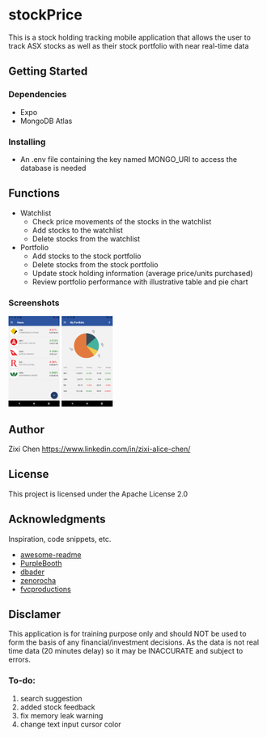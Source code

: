 # stockPrice
This is a stock holding tracking mobile application that allows the user to track ASX stocks as well as their stock portfolio with near real-time data

## Getting Started
### Dependencies
* Expo
* MongoDB Atlas
### Installing
* An .env file containing the key named MONGO_URI to access the database is needed

## Functions
- Watchlist
    - Check price movements of the stocks in the watchlist
    - Add stocks to the watchlist
    - Delete stocks from the watchlist
- Portfolio
    - Add stocks to the stock portfolio
    - Delete stocks from the stock portfolio
    - Update stock holding information (average price/units purchased)
    - Review portfolio performance with illustrative table and pie chart
### Screenshots
<p float="left">
<img src="assets/screenshots/Screenshot_1637146337.png" width="20%" height="20%">
<img src="assets/screenshots/Screenshot_1637146414.png" width="20%" height="20%">
</p>

## Author
Zixi Chen
https://www.linkedin.com/in/zixi-alice-chen/

## License

This project is licensed under the Apache License 2.0

## Acknowledgments

Inspiration, code snippets, etc.
* [awesome-readme](https://github.com/matiassingers/awesome-readme)
* [PurpleBooth](https://gist.github.com/PurpleBooth/109311bb0361f32d87a2)
* [dbader](https://github.com/dbader/readme-template)
* [zenorocha](https://gist.github.com/zenorocha/4526327)
* [fvcproductions](https://gist.github.com/fvcproductions/1bfc2d4aecb01a834b46)

## Disclamer

This application is for training purpose only and should NOT be used to form the basis of any financial/investment decisions. As the data is not real time data (20 minutes delay) so it may be INACCURATE and subject to errors. 

### To-do:
1. search suggestion
1. added stock feedback
1. fix memory leak warning
1. change text input cursor color
 
